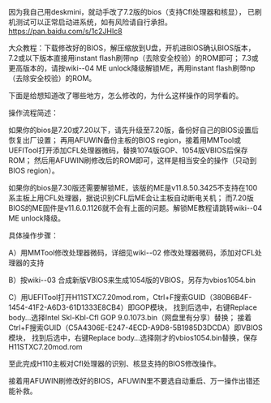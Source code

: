 因为我自己用deskmini，就动手改了7.2版的bios（支持Cfl处理器和核显），
已刷机测试可以正常启动进系统，如有风险请自行承担。
https://pan.baidu.com/s/1c2JHlc8

大众教程：下载修改好的BIOS，解压缩放到U盘，开机进BIOS确认BIOS版本，7.2或以下版本直接用instant flash刷带np（去除安全校验）的ROM即可；
         7.3或更高版本的，请按wiki--04 ME unlock降级解锁ME，再用instant flash刷带np（去除安全校验）的ROM。


下面是给想知道改了哪些地方，怎么修改的，为什么这样操作的同学看的。

操作流程简述：

如果你的bios是7.20或7.20以下，请先升级至7.20版，备份好自己的BIOS设置后恢复出厂设置；
再用AFUWIN备份主板的BIOS region，接着用MMTool或UEFITool打开添加CFL处理器微码，替换1074版GOP、1054版VBIOS后保存ROM；
然后用AFUWIN刷修改后的ROM即可，这样是相当安全的操作（只动到BIOS region）。


如果你的bios是7.30版还需要解锁ME，该版的ME是v11.8.50.3425不支持在100系主板上用CFL处理器，据说识别CFL后ME会让主板自动断电关机；
而7.20版BIOS的ME固件是v11.6.0.1126就不会有上面的问题。解锁ME教程请跳转wiki--04 ME unlock降级。


具体操作步骤：

A）用MMTool修改处理器微码，详细见wiki--02 修改处理器微码，添加对CFL处理器的支持

B）按wiki--03 合成新版VBIOS来生成1054版的VBIOS，另存为vbios1054.bin

C）用UEFITool打开H11STXC7.20mod.rom，Ctrl+F搜索GUID（380B6B4F-1454-41F2-A6D3-61D1333E8CB4）即GOP模块，
   找到后选中，右键Replace body…选择Intel Skl-Kbl-Cfl GOP 9.0.1073.bin（网盘里有分享）替换；
   接着Ctrl+F搜索GUID（C5A4306E-E247-4ECD-A9D8-5B1985D3DCDA）即VBIOS模块，
   找到后选中，右键Replace body…选择刚才的vbios1054.bin替换，保存H11STXC7.20mod.rom
   
至此完成H110主板对Cfl处理器的识别、核显支持的BIOS修改操作。

接着用AFUWIN刷修改好的BIOS，AFUWIN里不要选自动重启、万一操作出错还能补救。
